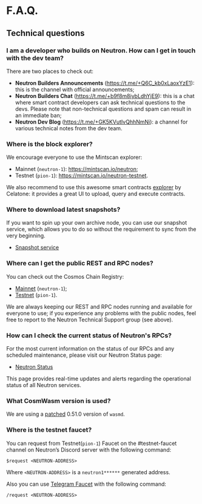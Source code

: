 # F.A.Q.

## Technical questions

### I am a developer who builds on Neutron. How can I get in touch with the dev team?

There are two places to check out:

- **Neutron Builders Announcements** (https://t.me/+Q6C_kb0xLaoxYzE1): this is the channel with official announcements;
- **Neutron Builders Chat** (https://t.me/+b9f8m8iybLdhYjE9): this is a chat where smart contract developers can ask
  technical questions to the devs. Please note that non-technical questions and spam can result in an immediate ban;
- **Neutron Dev Blog** (https://t.me/+GK5KVutIvQhhNmNi): a channel for various technical notes from the dev team.

### Where is the block explorer?

We encourage everyone to use the Mintscan explorer:

- Mainnet (`neutron-1`): https://mintscan.io/neutron;
- Testnet (`pion-1`): https://mintscan.io/neutron-testnet.

We also recommend to use this awesome smart contracts [explorer](https://neutron.celat.one/mainnet/query?contract=neutron1suhgf5svhu4usrurvxzlgn54ksxmn8gljarjtxqnapv8kjnp4nrstdxvff) by Celatone: it provides a great UI to
upload, query and execute contracts.

### Where to download latest snapshots?

If you want to spin up your own archive node, you can use our snapshot service, which allows you to do so without the requirement to sync from the very beginning.

- [Snapshot service](https://snapshot.neutron.org)

### Where can I get the public REST and RPC nodes?

You can check out the Cosmos Chain Registry:

- [Mainnet](https://github.com/cosmos/chain-registry/blob/master/neutron/chain.json) (`neutron-1`);
- [Testnet](https://github.com/cosmos/chain-registry/blob/master/testnets/neutrontestnet/chain.json) (`pion-1`).

We are always keeping our REST and RPC nodes running and available for everyone to use; if you experience any problems
with the public nodes, feel free to report to the Neutron Technical Support group (see above).

### How can I check the current status of Neutron's RPCs?
For the most current information on the status of our RPCs and any scheduled maintenance, please visit our Neutron Status page:

 - [Neutron Status](https://neutron.betteruptime.com)

This page provides real-time updates and alerts regarding the operational status of all Neutron services.

### What CosmWasm version is used?

We are using a [patched](https://github.com/neutron-org/neutron/blob/5def8658ff80afe6851d3992afde0e002b7a82c8/go.mod#L257) 0.51.0 version of `wasmd`.

### Where is the testnet faucet?

You can request from Testnet(`pion-1`) Faucet on the #testnet-faucet channel on Neutron’s Discord server with the following command:

```text
$request <NEUTRON-ADDRESS>
```

Where `<NEUTRON-ADDRESS>` is a `neutron1******` generated address.

Also you can use [Telegram Faucet](https://t.me/+SyhWrlnwfCw2NGM6) with the following command:

```text
/request <NEUTRON-ADDRESS>
```
